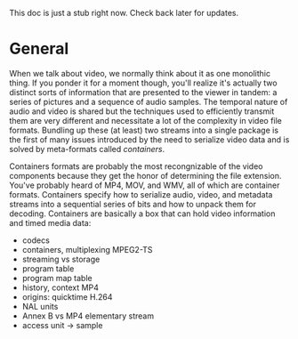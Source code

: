 This doc is just a stub right now. Check back later for updates.

# General
When we talk about video, we normally think about it as one monolithic thing. If you ponder it for a moment though, you'll realize it's actually two distinct sorts of information that are presented to the viewer in tandem: a series of pictures and a sequence of audio samples. The temporal nature of audio and video is shared but the techniques used to efficiently transmit them are very different and necessitate a lot of the complexity in video file formats. Bundling up these (at least) two streams into a single package is the first of many issues introduced by the need to serialize video data and is solved by meta-formats called _containers_.

Containers formats are probably the most recongnizable of the video components because they get the honor of determining the file extension. You've probably heard of MP4, MOV, and WMV, all of which are container formats. Containers specify how to serialize audio, video, and metadata streams into a sequential series of bits and how to unpack them for decoding. Containers are basically a box that can hold video information and timed media data:

- codecs
- containers, multiplexing
MPEG2-TS
- streaming vs storage
- program table
- program map table
- history, context
MP4
- origins: quicktime
H.264
- NAL units
- Annex B vs MP4 elementary stream
- access unit -> sample
